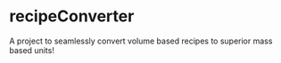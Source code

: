# recipeConverter
A project to seamlessly convert volume based recipes to superior mass based units!
